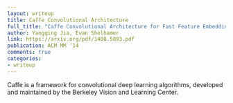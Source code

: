 ```yaml
---
layout: writeup
title: Caffe Convolutional Architecture
full_title: "Caffe Convolutional Architecture for Fast Feature Embedding"
author: Yangqing Jia, Evan Shelhamer
link: https://arxiv.org/pdf/1408.5093.pdf
publication: ACM MM ‘14
comments: true
categories:
- writeup
---
```


Caffe is a framework for convolutional deep learning algorithms, developed and maintained by the Berkeley Vision and Learning Center.

